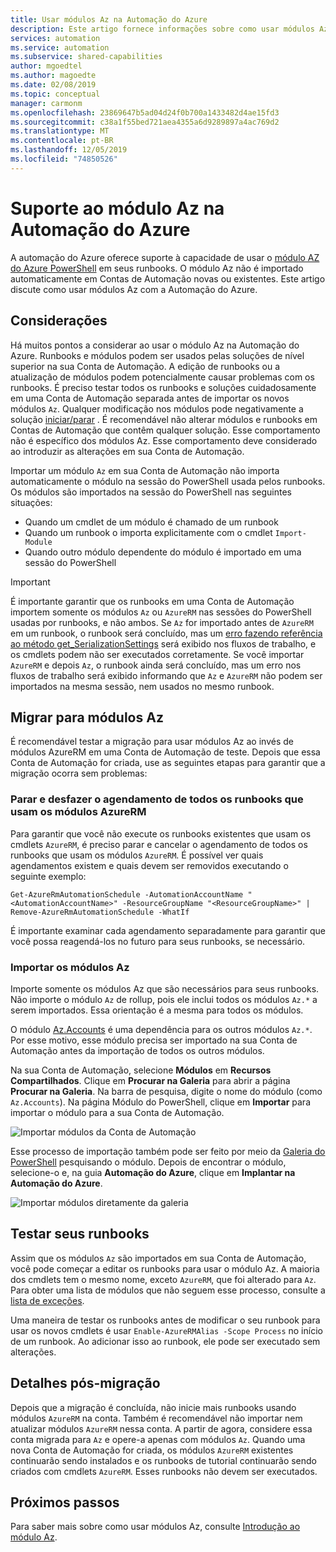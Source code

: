 ```yaml
---
title: Usar módulos Az na Automação do Azure
description: Este artigo fornece informações sobre como usar módulos Az na Automação do Azure
services: automation
ms.service: automation
ms.subservice: shared-capabilities
author: mgoedtel
ms.author: magoedte
ms.date: 02/08/2019
ms.topic: conceptual
manager: carmonm
ms.openlocfilehash: 23869647b5ad04d24f0b700a1433482d4ae15fd3
ms.sourcegitcommit: c38a1f55bed721aea4355a6d9289897a4ac769d2
ms.translationtype: MT
ms.contentlocale: pt-BR
ms.lasthandoff: 12/05/2019
ms.locfileid: "74850526"
---
```

# <a name="az-module-support-in-azure-automation"></a>Suporte ao módulo Az na Automação do Azure

A automação do Azure oferece suporte à capacidade de usar o [módulo AZ do Azure PowerShell](/powershell/azure/new-azureps-module-az?view=azps-1.1.0) em seus runbooks. O módulo Az não é importado automaticamente em Contas de Automação novas ou existentes. Este artigo discute como usar módulos Az com a Automação do Azure.

## <a name="considerations"></a>Considerações

Há muitos pontos a considerar ao usar o módulo Az na Automação do Azure. Runbooks e módulos podem ser usados pelas soluções de nível superior na sua Conta de Automação. A edição de runbooks ou a atualização de módulos podem potencialmente causar problemas com os runbooks. É preciso testar todos os runbooks e soluções cuidadosamente em uma Conta de Automação separada antes de importar os novos módulos `Az`. Qualquer modificação nos módulos pode negativamente a solução [iniciar/parar](automation-solution-vm-management.md) . É recomendável não alterar módulos e runbooks em Contas de Automação que contêm qualquer solução. Esse comportamento não é específico dos módulos Az. Esse comportamento deve considerado ao introduzir as alterações em sua Conta de Automação.

Importar um módulo `Az` em sua Conta de Automação não importa automaticamente o módulo na sessão do PowerShell usada pelos runbooks. Os módulos são importados na sessão do PowerShell nas seguintes situações:

* Quando um cmdlet de um módulo é chamado de um runbook
* Quando um runbook o importa explicitamente com o cmdlet `Import-Module`
* Quando outro módulo dependente do módulo é importado em uma sessão do PowerShell

> [!IMPORTANT]
> É importante garantir que os runbooks em uma Conta de Automação importem somente os módulos `Az` ou `AzureRM` nas sessões do PowerShell usadas por runbooks, e não ambos. Se `Az` for importado antes de `AzureRM` em um runbook, o runbook será concluído, mas um [erro fazendo referência ao método get_SerializationSettings](troubleshoot/runbooks.md#get-serializationsettings) será exibido nos fluxos de trabalho, e os cmdlets podem não ser executados corretamente. Se você importar `AzureRM` e depois `Az`, o runbook ainda será concluído, mas um erro nos fluxos de trabalho será exibido informando que `Az` e `AzureRM` não podem ser importados na mesma sessão, nem usados no mesmo runbook.

## <a name="migrating-to-az-modules"></a>Migrar para módulos Az

É recomendável testar a migração para usar módulos Az ao invés de módulos AzureRM em uma Conta de Automação de teste. Depois que essa Conta de Automação for criada, use as seguintes etapas para garantir que a migração ocorra sem problemas:

### <a name="stop-and-unschedule-all-runbook-that-uses-azurerm-modules"></a>Parar e desfazer o agendamento de todos os runbooks que usam os módulos AzureRM

Para garantir que você não execute os runbooks existentes que usam os cmdlets `AzureRM`, é preciso parar e cancelar o agendamento de todos os runbooks que usam os módulos `AzureRM`. É possível ver quais agendamentos existem e quais devem ser removidos executando o seguinte exemplo:

  ```powershell-interactive
  Get-AzureRmAutomationSchedule -AutomationAccountName "<AutomationAccountName>" -ResourceGroupName "<ResourceGroupName>" | Remove-AzureRmAutomationSchedule -WhatIf
  ```

É importante examinar cada agendamento separadamente para garantir que você possa reagendá-los no futuro para seus runbooks, se necessário.

### <a name="import-the-az-modules"></a>Importar os módulos Az

Importe somente os módulos Az que são necessários para seus runbooks. Não importe o módulo `Az` de rollup, pois ele inclui todos os módulos `Az.*` a serem importados. Essa orientação é a mesma para todos os módulos.

O módulo [Az.Accounts](https://www.powershellgallery.com/packages/Az.Accounts/1.1.0) é uma dependência para os outros módulos `Az.*`. Por esse motivo, esse módulo precisa ser importado na sua Conta de Automação antes da importação de todos os outros módulos.

Na sua Conta de Automação, selecione **Módulos** em **Recursos Compartilhados**. Clique em **Procurar na Galeria** para abrir a página **Procurar na Galeria**.  Na barra de pesquisa, digite o nome do módulo (como `Az.Accounts`). Na página Módulo do PowerShell, clique em **Importar** para importar o módulo para a sua Conta de Automação.

![Importar módulos da Conta de Automação](media/az-modules/import-module.png)

Esse processo de importação também pode ser feito por meio da [Galeria do PowerShell](https://www.powershellgallery.com) pesquisando o módulo. Depois de encontrar o módulo, selecione-o e, na guia **Automação do Azure**, clique em **Implantar na Automação do Azure**.

![Importar módulos diretamente da galeria](media/az-modules/import-gallery.png)

## <a name="test-your-runbooks"></a>Testar seus runbooks

Assim que os módulos `Az` são importados em sua Conta de Automação, você pode começar a editar os runbooks para usar o módulo Az. A maioria dos cmdlets tem o mesmo nome, exceto `AzureRM`, que foi alterado para `Az`. Para obter uma lista de módulos que não seguem esse processo, consulte a [lista de exceções](/powershell/azure/migrate-from-azurerm-to-az#update-cmdlets-modules-and-parameters).

Uma maneira de testar os runbooks antes de modificar o seu runbook para usar os novos cmdlets é usar `Enable-AzureRMAlias -Scope Process` no início de um runbook. Ao adicionar isso ao runbook, ele pode ser executado sem alterações.

## <a name="after-migration-details"></a>Detalhes pós-migração

Depois que a migração é concluída, não inicie mais runbooks usando módulos `AzureRM` na conta. Também é recomendável não importar nem atualizar módulos `AzureRM` nessa conta. A partir de agora, considere essa conta migrada para `Az` e opere-a apenas com módulos `Az`. Quando uma nova Conta de Automação for criada, os módulos `AzureRM` existentes continuarão sendo instalados e os runbooks de tutorial continuarão sendo criados com cmdlets `AzureRM`. Esses runbooks não devem ser executados.

## <a name="next-steps"></a>Próximos passos

Para saber mais sobre como usar módulos Az, consulte [Introdução ao módulo Az](/powershell/azure/get-started-azureps?view=azps-1.1.0).
